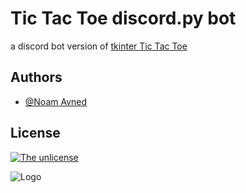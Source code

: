 
# Tic Tac Toe discord.py bot

a discord bot version of [tkinter Tic Tac Toe](https://github.com/noamavned/AI-tkinter-tic-tac-toe-game)


## Authors

- [@Noam Avned](https://github.com/noamavned)


## License

[![The unlicense](https://img.shields.io/badge/license-unlicense-yellow)](http://unlicense.org/)

![Logo](https://cdn.discordapp.com/attachments/864583187634978870/968208173464965140/chef-modified.png)

